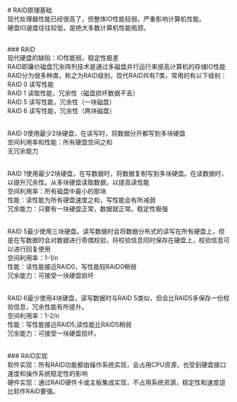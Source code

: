 <br> # RAID原理基础
<br>现代处理器性能已经很高了，但整体IO性能较弱，严重影响计算机性能。
<br>硬盘IO速度往往较低，是绝大多数计算机性能瓶颈。<br>

<br>### RAID
<br>现代硬盘的缺陷：IO性能弱，稳定性极差
<br>RAID即廉价磁盘冗余阵列技术是通过多磁盘并行运行来提高计算机的存储IO性能
<br>RAID分为很多种类，称之为RAID级别，现代RAID共有7类，常用的有以下级别：
<br>RAID 0  读写性能
<br>RAID 1  读取性能，冗余性（磁盘损坏数据不丢）
<br>RAID 5  读写性能，冗余性（一块磁盘）
<br>RAID 6  读写性能，冗余性（两块磁盘）<br>

<br>RAID 0使用最少2块硬盘，在读写时，将数据分开都写到多块硬盘
<br>空间利用率和性能：所有硬盘空间之和
<br>无冗余能力<br>

<br>RAID 1使用最少2块硬盘，在写数据时，将数据复制写到多块硬盘。在读数据时，以提升冗余性。从多块硬盘读取数据，以提高读性能
<br>空间利用率：所有磁盘中最小的那块
<br>性能：读性能为所有硬盘速度之和，写性能会有所减弱
<br>冗余能力：只要有一块硬盘正常，数据就正常。稳定性极强<br>

<br>RAID 5最少使用三块硬盘。读写数据时会将数据分布式的读写在所有硬盘上，但是在写数据时会对数据进行奇偶校验，将校验信息同时保存在硬盘上，校验信息可以进行回复使用
<br>空间利用率：1-1/n
<br>性能：读性能接近RAID0，写性能较RAID0稍弱
<br>冗余能力：可接受一块硬盘损坏<br>

<br>RAID 6最少使用4块硬盘，读写数据时与RAID 5类似，但会比RAID5多保存一份校验信息，冗余性能有所提升。
<br>空间利用率：1-2/n
<br>性能：写性能接近RAID5,读性能比RAID5稍弱
<br>冗余能力：可接受一块硬盘损坏。<br>

<br>### RAID实现
<br>软件实现：所有RAID功能都由操作系统实现，会占用CPU资源，也受到硬盘接口速度和操作系统稳定性的影响
<br>硬件实现：通过RAID硬件卡或主板集成实现，不占用系统资源，稳定性和速度逗比软件RAID要强。